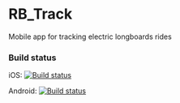 # RB_Track
Mobile app for tracking electric longboards rides

### Build status
 iOS: [![Build status](https://build.appcenter.ms/v0.1/apps/2c7d779b-749b-45d3-80bb-f98729889b6c/branches/master/badge)](https://appcenter.ms)

 Android: [![Build status](https://build.appcenter.ms/v0.1/apps/492aaf97-38e9-487d-9c0f-a1d2dffe0fd5/branches/master/badge)](https://appcenter.ms)
